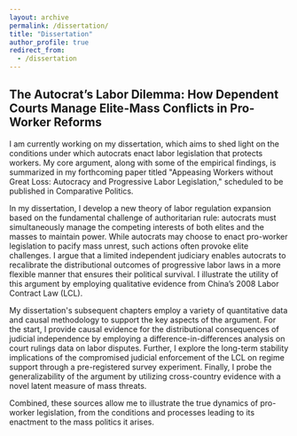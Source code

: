 ```yaml
---
layout: archive
permalink: /dissertation/
title: "Dissertation"
author_profile: true
redirect_from:
  - /dissertation
---
```



## The Autocrat’s Labor Dilemma: How Dependent Courts Manage Elite-Mass Conflicts in Pro-Worker Reforms

I am currently working on my dissertation, which aims to shed light on the conditions under which autocrats enact labor legislation that protects workers. My core argument, along with some of the empirical findings, is summarized in my forthcoming paper titled "Appeasing Workers without Great Loss: Autocracy and Progressive Labor Legislation," scheduled to be published in Comparative Politics.

In my dissertation, I develop a new theory of labor regulation expansion based on the fundamental challenge of authoritarian rule: autocrats must simultaneously manage the competing interests of both elites and the masses to maintain power. While autocrats may choose to enact pro-worker legislation to pacify mass unrest, such actions often provoke elite challenges. I argue that a limited independent judiciary enables autocrats to recalibrate the distributional outcomes of progressive labor laws in a more flexible manner that ensures their political survival. I illustrate the utility of this argument by employing qualitative evidence from China’s 2008 Labor Contract Law (LCL).

My dissertation's subsequent chapters employ a variety of quantitative data and causal methodology to support the key aspects of the argument. For the start, I provide causal evidence for the distributional consequences of judicial independence by employing a difference-in-differences analysis on court rulings data on labor disputes. Further, I explore the long-term stability implications of the compromised judicial enforcement of the LCL on regime support through a pre-registered survey experiment. Finally, I probe the generalizability of the argument by utilizing cross-country evidence with a novel latent measure of mass threats.

Combined, these sources allow me to illustrate the true dynamics of pro-worker legislation, from the conditions and processes leading to its enactment to the mass politics it arises.
